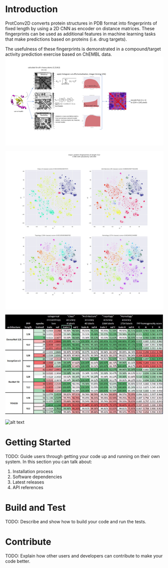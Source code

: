 # Introduction 
ProtConv2D converts protein structures in PDB format into fingerprints of fixed length by using a 2D CNN as encoder on distance matrices. These fingerprints can be used as additional features in machine learning tasks that make predictions based on proteins (i.e. drug targets).

The usefulness of these fingerprints is demonstrated in a compound/target activity prediction exercise based on ChEMBL data.
![Workflow converting protein structures to images.](images/workflow.png)


![T-sne map of protein fingerprint vectors obtained from deep convolutional neural networks.](images/kcc_densenet121_512_cath_pfprints.jpg)


![CATH classification results](images/cath_results.JPG)


![alt text](images/chembl_results.JPG)

# Getting Started
TODO: Guide users through getting your code up and running on their own system. In this section you can talk about:
1.	Installation process
2.	Software dependencies
3.	Latest releases
4.	API references

# Build and Test
TODO: Describe and show how to build your code and run the tests. 

# Contribute
TODO: Explain how other users and developers can contribute to make your code better. 

